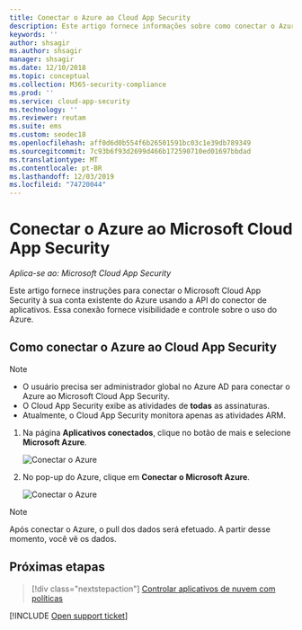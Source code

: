 ```yaml
---
title: Conectar o Azure ao Cloud App Security
description: Este artigo fornece informações sobre como conectar o Azure ao Cloud App Security usando o conector de API para obter visibilidade e controle sobre o uso.
keywords: ''
author: shsagir
ms.author: shsagir
manager: shsagir
ms.date: 12/10/2018
ms.topic: conceptual
ms.collection: M365-security-compliance
ms.prod: ''
ms.service: cloud-app-security
ms.technology: ''
ms.reviewer: reutam
ms.suite: ems
ms.custom: seodec18
ms.openlocfilehash: aff0d6d0b554f6b26501591bc03c1e39db789349
ms.sourcegitcommit: 7c93b6f93d2699d466b172590710ed01697bbdad
ms.translationtype: MT
ms.contentlocale: pt-BR
ms.lasthandoff: 12/03/2019
ms.locfileid: "74720044"
---
```

# <a name="connect-azure-to-microsoft-cloud-app-security"></a>Conectar o Azure ao Microsoft Cloud App Security

*Aplica-se ao: Microsoft Cloud App Security*

Este artigo fornece instruções para conectar o Microsoft Cloud App Security à sua conta existente do Azure usando a API do conector de aplicativos. Essa conexão fornece visibilidade e controle sobre o uso do Azure.

## <a name="how-to-connect-azure-to-cloud-app-security"></a>Como conectar o Azure ao Cloud App Security

> [!NOTE]
>
> - O usuário precisa ser administrador global no Azure AD para conectar o Azure ao Microsoft Cloud App Security.
> - O Cloud App Security exibe as atividades de **todas** as assinaturas.
> - Atualmente, o Cloud App Security monitora apenas as atividades ARM.

1. Na página **Aplicativos conectados**, clique no botão de mais e selecione **Microsoft Azure**.

    ![Conectar o Azure](media/connect-azure-menu.png)

2. No pop-up do Azure, clique em **Conectar o Microsoft Azure**.

    ![Conectar o Azure](media/connect-azure.png)

> [!NOTE]
> Após conectar o Azure, o pull dos dados será efetuado. A partir desse momento, você vê os dados.

## <a name="next-steps"></a>Próximas etapas

> [!div class="nextstepaction"]
> [Controlar aplicativos de nuvem com políticas](control-cloud-apps-with-policies.md)

[!INCLUDE [Open support ticket](includes/support.md)]
